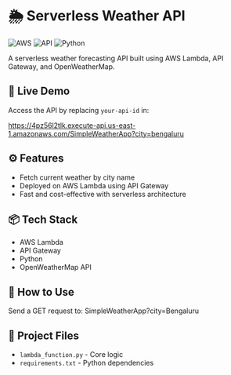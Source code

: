 # 🌦️ Serverless Weather API
![AWS](https://img.shields.io/badge/Deployed-AWS_Lambda-orange)
![API](https://img.shields.io/badge/API-Live-blue)
![Python](https://img.shields.io/badge/Language-Python-blue)

A serverless weather forecasting API built using AWS Lambda, API Gateway, and OpenWeatherMap.

## 🚀 Live Demo
Access the API by replacing `your-api-id` in:


https://4pz56l2tlk.execute-api.us-east-1.amazonaws.com/SimpleWeatherApp?city=bengaluru


## ⚙️ Features
- Fetch current weather by city name
- Deployed on AWS Lambda using API Gateway
- Fast and cost-effective with serverless architecture

## 📦 Tech Stack
- AWS Lambda
- API Gateway
- Python
- OpenWeatherMap API

## 🧪 How to Use
Send a GET request to:
SimpleWeatherApp?city=Bengaluru



## 📂 Project Files
- `lambda_function.py` - Core logic
- `requirements.txt` - Python dependencies
